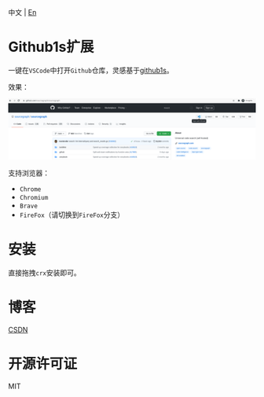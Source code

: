 中文 | [En](https://github.com/2293736867/Github1sExtension/blob/main/README_en.md)

# Github1s扩展

一键在`VSCode`中打开`Github`仓库，灵感基于[github1s](https://github.com/conwnet/github1s)。

效果：

![](./image/image.png)

支持浏览器：

- `Chrome`
- `Chromium`
- `Brave`
- `FireFox`（请切换到`FireFox`分支）

# 安装

直接拖拽`crx`安装即可。

# 博客

[CSDN](https://blog.csdn.net/qq_27525611/article/details/113799360)

# 开源许可证

MIT
